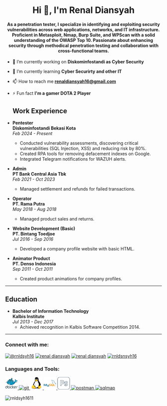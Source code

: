 <h1 align="center">Hi 👋, I'm Renal Diansyah</h1>
<h4 align="center">As a penetration tester, I specialize in identifying and exploiting security vulnerabilities across web applications, networks, and IT infrastructure. Proficient in Metasploit, Nmap, Burp Suite, and WPScan with a solid understanding of the OWASP Top 10. Passionate about enhancing security through methodical penetration testing and collaboration with cross-functional teams.</h4>

- 🔭 I’m currently working on **Diskominfostandi as Cyber Security**

- 🌱 I’m currently learning **Cyber Securirty and other IT**

- 📫 How to reach me **renaldiansyah16@gmail.com**

- ⚡ Fun fact **I'm a gamer DOTA 2 Player**
  
  ## Work Experience

- **Pentester**  
  **Diskominfostandi Bekasi Kota**  
  *Feb 2024 - Present*  
  - Conducted vulnerability assessments, discovering critical vulnerabilities (SQL Injection, XSS) and reducing risk by 80%.
  - Created RPA tools for removing defacement indexes on Google.
  - Integrated Telegram notifications for WAZUH alerts.

- **Admin**  
  **PT Bank Central Asia Tbk**  
  *Feb 2021 - Oct 2023*  
  - Managed settlement and refunds for failed transactions.

- **Operator**  
  **PT. Rama Putra**  
  *May 2018 - Aug 2018*  
  - Managed product sales and returns.

- **Website Development (Basic)**  
  **PT. Bintang Toedjoe**  
  *Jul 2016 - Sep 2016*  
  - Developed a company profile website with basic HTML.

- **Animator Product**  
  **PT. Denso Indonesia**  
  *Sep 2011 - Oct 2011*  
  - Created product animations for company profiles.

---

## Education
- **Bachelor of Information Technology**  
  **Kalbis Institute**  
  *Jul 2013 - Dec 2017*  
  - Achieved recognition in Kalbis Software Competition 2014.

---

<h3 align="left">Connect with me:</h3>
<p align="left">
<a href="https://twitter.com/@rnldsyh16" target="blank"><img align="center" src="https://raw.githubusercontent.com/rahuldkjain/github-profile-readme-generator/master/src/images/icons/Social/twitter.svg" alt="@rnldsyh16" height="30" width="40" /></a>
<a href="https://linkedin.com/in/renal diansyah" target="blank"><img align="center" src="https://raw.githubusercontent.com/rahuldkjain/github-profile-readme-generator/master/src/images/icons/Social/linked-in-alt.svg" alt="renal diansyah" height="30" width="40" /></a>
<a href="https://fb.com/renal diansyah" target="blank"><img align="center" src="https://raw.githubusercontent.com/rahuldkjain/github-profile-readme-generator/master/src/images/icons/Social/facebook.svg" alt="renal diansyah" height="30" width="40" /></a>
<a href="https://instagram.com/rnldnsyh16" target="blank"><img align="center" src="https://raw.githubusercontent.com/rahuldkjain/github-profile-readme-generator/master/src/images/icons/Social/instagram.svg" alt="rnldsnsyh16" height="30" width="40" /></a>
</p>

<h3 align="left">Languages and Tools:</h3>
<p align="left"> <a href="https://www.docker.com/" target="_blank" rel="noreferrer"> <img src="https://raw.githubusercontent.com/devicons/devicon/master/icons/docker/docker-original-wordmark.svg" alt="docker" width="40" height="40"/> </a> <a href="https://git-scm.com/" target="_blank" rel="noreferrer"> <img src="https://www.vectorlogo.zone/logos/git-scm/git-scm-icon.svg" alt="git" width="40" height="40"/> </a> <a href="https://www.linux.org/" target="_blank" rel="noreferrer"> <img src="https://raw.githubusercontent.com/devicons/devicon/master/icons/linux/linux-original.svg" alt="linux" width="40" height="40"/> </a> <a href="https://www.mysql.com/" target="_blank" rel="noreferrer"> <img src="https://raw.githubusercontent.com/devicons/devicon/master/icons/mysql/mysql-original-wordmark.svg" alt="mysql" width="40" height="40"/> </a> <a href="https://www.photoshop.com/en" target="_blank" rel="noreferrer"> <img src="https://raw.githubusercontent.com/devicons/devicon/master/icons/photoshop/photoshop-line.svg" alt="photoshop" width="40" height="40"/> </a> <a href="https://postman.com" target="_blank" rel="noreferrer"> <img src="https://www.vectorlogo.zone/logos/getpostman/getpostman-icon.svg" alt="postman" width="40" height="40"/> </a> <a href="https://github.com/sqlmapproject/sqlmap" target="_blank" rel="noreferrer"> <img src="https://cdn.brandfetch.io/idha8gcsl6/w/807/h/417/theme/dark/logo.png?c=1id64Mup7ac03k1S4NH&k=bfHSJFAPEG" alt="sqlmap" width="40" height="40"/> </a> </p>

<p><img align="center" src="https://github-readme-stats.vercel.app/api/top-langs?username=rnldsyh1611&show_icons=true&locale=en&layout=compact" alt="rnldsyh1611" /></p>
